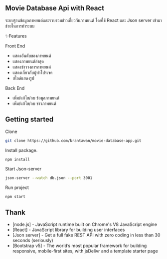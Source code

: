 ## Movie Database Api with React
ระบบฐานข้อมูลภาพยนต์และรวบรวมข่าวเกี่ยวกับภาพยนต์ โดยใช้ React และ Json server เข้ามาช่วยในการทำระบบ

✨Features

Front End
- แสดงอันดับของภาพยนต์
- แสดงภาพยนต์ล่าสุด
- แสดงข่าววงการภาพยนต์
- แสดงเกี่ยวกับผู้ทำโปรเจค
- สไลด์แสดงรูป

Back End
- เพิ่ม/แก้ไข/ลบ ข้อมูลภาพยนต์
- เพิ่ม/แก้ไข/ลบ ข่าวภาพยนต์

## Getting started
Clone
```sh
git clone https://github.com/krantawan/movie-database-app.git
```

Install package.
```sh
npm install
```
Start Json-server

```sh
json-server --watch db.json --port 3001
```

Run project 
```sh
npm start
```
## Thank
- [node.js] - JavaScript runtime built on Chrome's V8 JavaScript engine
- [React] - JavaScript library for building user interfaces
- [Json server] - Get a full fake REST API with zero coding in less than 30 seconds (seriously)
- [Bootstrap v5] - The world’s most popular framework for building responsive, mobile-first sites, with jsDelivr and a template starter page
